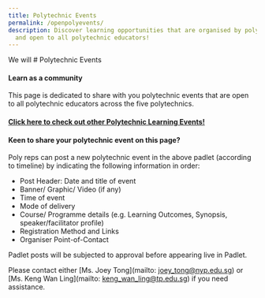 ```yaml
---
title: Polytechnic Events
permalink: /openpolyevents/
description: Discover learning opportunities that are organised by polytechnics
  and open to all polytechnic educators!
---
```

We will # Polytechnic Events

#### Learn as a community

This page is dedicated to share with you polytechnic events that are open to all polytechnic educators across the five polytechnics. 
       

#### [Click here to check out other Polytechnic Learning Events!](https://nyp.padlet.org/joeytong/pyh8eoctf1vj4q2y)

                    
	             
#### Keen to share your polytechnic  event on this page?

Poly reps can post a new polytechnic event in the above padlet (according to timeline) by indicating the following information in order:
* Post Header: Date and title of event
* Banner/ Graphic/ Video (if any)
* Time of event
* Mode of delivery
* Course/ Programme details (e.g. Learning Outcomes, Synopsis, speaker/facilitator profile)
* Registration Method and Links
* Organiser Point-of-Contact 

Padlet posts will be subjected to approval before appearing live in Padlet.

Please contact either [Ms. Joey Tong](mailto: joey_tong@nyp.edu.sg) or [Ms. Keng Wan Ling](mailto: keng_wan_ling@tp.edu.sg) if you need assistance.